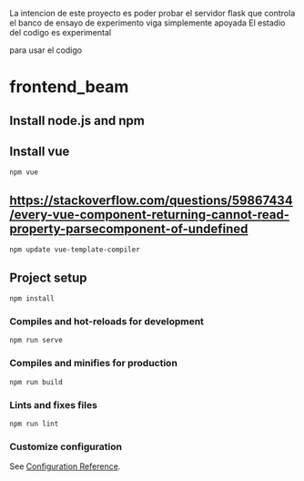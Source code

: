 La intencion de este proyecto es poder probar el servidor flask que controla el banco de ensayo de experimento viga simplemente apoyada 
El estadio del codigo es experimental 

para usar  el codigo 



# frontend_beam

## Install node.js and npm


## Install vue 
```
npm vue
```

## https://stackoverflow.com/questions/59867434/every-vue-component-returning-cannot-read-property-parsecomponent-of-undefined
```
npm update vue-template-compiler
```


## Project setup
```
npm install
```

### Compiles and hot-reloads for development
```
npm run serve
```

### Compiles and minifies for production
```
npm run build
```

### Lints and fixes files
```
npm run lint
```

### Customize configuration
See [Configuration Reference](https://cli.vuejs.org/config/).
